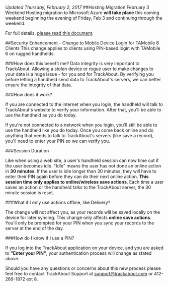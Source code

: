 *Updated Thursday, February 2, 2017*
##Hosting Migration February 3 Weekend
Hosting migration to Microsoft Azure **will take place** this coming weekend beginning the evening of Friday, Feb 3 and continuing through the weekend.

For full details, [please read this document](https://meta.trackabout.com/wiki/Azure_Migration_Announcement).

##Security Enhancement - Change to Mobile Device Login for TAMobile 6 Clients
This change applies to clients using PIN-based login with TAMobile 6 on rugged handhelds.

###How does this benefit me?
Data integrity is very important to TrackAbout. Allowing a stolen device or rogue user to make changes to your data is a huge issue - for you and for TrackAbout. By verifying you before letting a handheld send data to TrackAbout's servers, we can better ensure the integrity of that data.

###How does it work?

If you are connected to the internet when you login, the handheld will talk to TrackAbout's website to verify your information. After that, you'll be able to use the handheld as you do today. 

If you're not connected to a network when you login, you'll still be able to use the handheld like you do today. Once you come back online and do anything that needs to talk to TrackAbout's servers (like save a record), you'll need to enter your PIN so we can verify you. 


###Session Duration

Like when using a web site, a user's handheld session can now time out if the user becomes idle. "Idle" means the user has not done an online action in **30 minutes**. If the user is idle longer than 30 minutes, they will have to enter their PIN again before they can do their next online action. **This session time only applies to online/wireless save actions**. Each time a user saves an action or the handheld talks to the TrackAbout server, the 30 minute session is reset.

###What if I only use actions offline, like Delivery?

The change will not affect you, as your records will be saved locally on the device for later syncing. This change only affects **online save actions**. You'll only be prompted for your PIN when you sync your records to the server at the end of the day.

###How do I know if I use a PIN?

If you log into the TrackAbout application on your device, and you are asked to **"Enter your PIN"**, your authentication process will change as stated above.

Should you have any questions or concerns about this new process please feel free to contact TrackAbout Support at [support@trackabout.com](mailto:support@trackabout.com) or 412-269-1872 ext 8.

